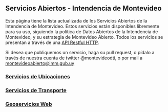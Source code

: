 ## Servicios Abiertos  - Intendencia de Montevideo

Esta página tiene la lista actualizada de los Servicios Abiertos de la Intendencia de Montevideo. Estos servicios están disponibles libremente para su uso, siguiendo la política de Datos Abiertos de la Intendencia de Montevideo, y su estrategia de Montevideo Abierto. Todos los servicios se presentan a través de una [API Restful HTTP](http://en.wikipedia.org/wiki/Representational_state_transfer#Applied_to_web_services).

Si desea que publiquemos un servicio, haga su pull request, o pídalo a través de nuestra cuenta de twitter @montevideodti, o por mail a montevideoabierto@imm.gub.uy

### [Servicios de Ubicaciones](ubicaciones.md)
### [Servicios de Transporte](transporte.md) 
### [Geoservicios Web](http://sig.montevideo.gub.uy/content/geoservicios-web)






